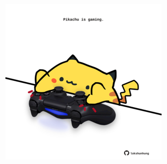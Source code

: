 <!-- built at 01/06/2023, 24:01:40 UTC -->
<p align="center">
  <img width="500" height="500" src="./ReadmeImage.svg">
</p>
